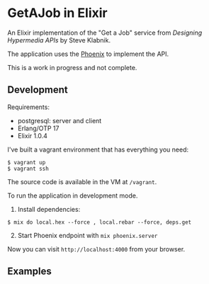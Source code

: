 GetAJob in Elixir
=================

An Elixir implementation of the "Get a Job" service from *Designing
Hypermedia APIs* by Steve Klabnik.

The application uses the [Phoenix](https://phoenixframework.org) to
implement the API.

This is a work in progress and not complete.

Development
-----------

Requirements:

- postgresql: server and client
- Erlang/OTP 17
- Elixir 1.0.4

I've built a vagrant environment that has everything you need:

```
$ vagrant up
$ vagrant ssh
```

The source code is available in the VM at `/vagrant`.

To run the application in development mode.

1. Install dependencies:
  ```shell
  $ mix do local.hex --force , local.rebar --force, deps.get
  ```
2. Start Phoenix endpoint with `mix phoenix.server`

Now you can visit `http://localhost:4000` from your browser.

Examples
--------


